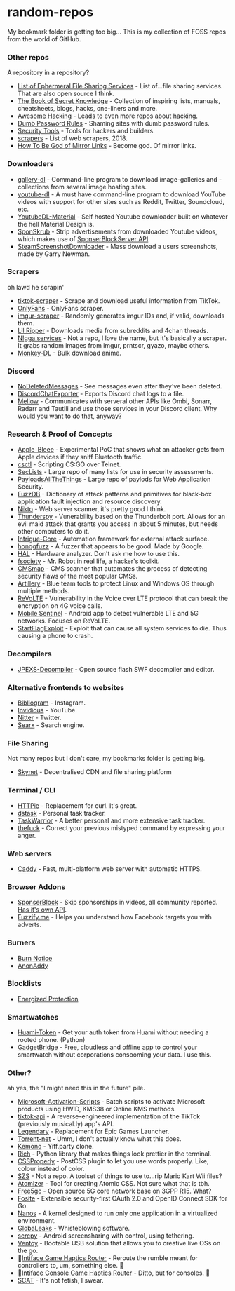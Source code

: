 # random-repos
My bookmark folder is getting too big...
This is my collection of FOSS repos from the world of GitHub.

### Other repos
A repository in a repository?
- [List of Ephermeral File Sharing Services](https://gist.github.com/Prajjwal/2226c6a96d1d72abc713e889160a9f81) - List of...file sharing services. That are also open source I think.
- [The Book of Secret Knowledge](https://github.com/trimstray/the-book-of-secret-knowledge) - Collection of inspiring lists, manuals, cheatsheets, blogs, hacks, one-liners and more.
- [Awesome Hacking](https://github.com/Hack-with-Github/Awesome-Hacking) - Leads to even more repos about hacking.
- [Dumb Password Rules](https://github.com/dumb-password-rules/dumb-password-rules) - Shaming sites with dumb password rules.
- [Security Tools](https://tools.tldr.run/) - Tools for hackers and builders.
- [scrapers](https://github.com/cassidoo/scrapers) - List of web scrapers, 2018.
- [How To Be God of Mirror Links](https://github.com/Drovosek01/how-to-be-god-of-mirror-links/blob/master/docs/en-US/files-hostings-list.md) - Become god. Of mirror links.

### Downloaders
- [gallery-dl](https://github.com/mikf/gallery-dl/) - Command-line program to download image-galleries and -collections from several image hosting sites.
- [youtube-dl](https://github.com/ytdl-org/youtube-dl) - A must have command-line program to download YouTube videos with support for other sites such as Reddit, Twitter, Soundcloud, etc.
- [YoutubeDL-Material](https://github.com/Tzahi12345/YoutubeDL-Material) - Self hosted Youtube downloader built on whatever the hell Material Design is.
- [SponSkrub](https://github.com/faissaloo/SponSkrub) - Strip advertisements from downloaded Youtube videos, which makes use of [SponserBlockServer API](https://github.com/ajayyy/SponsorBlockServer).
- [SteamScreenshotDownloader](https://github.com/garrynewman/SteamScreenshotDownloader) - Mass download a users screenshots, made by Garry Newman.


### Scrapers
oh lawd he scrapin'
- [tiktok-scraper](https://github.com/drawrowfly/tiktok-scraper) - Scrape and download useful information from TikTok.
- [OnlyFans](https://github.com/DIGITALCRIMINAL/OnlyFans) - OnlyFans scraper.
- [imgur-scraper](https://github.com/aqswdefr746/imgur-scraper) - Randomly generates imgur IDs and, if valid, downloads them.
- [Lil Ripper](https://github.com/pauliusbaulius/lil_ripper) - Downloads media from subreddits and 4chan threads.
- [N!gga.services](https://nigga.services/) - Not a repo, I love the name, but it's basically a scraper. It grabs random images from imgur, prntscr, gyazo, maybe others.
- [Monkey-DL](https://github.com/Oshan96/monkey-dl) - Bulk download anime.

### Discord
- [NoDeletedMessages](https://github.com/Mega-Mewthree/BetterDiscordTrustedUnofficialPlugins) - See messages even after they've been deleted.
- [DiscordChatExporter](https://github.com/Tyrrrz/DiscordChatExporter) - Exports Discord chat logs to a file.
- [Mellow](https://github.com/v0idp/Mellow) - Communicates with serveral other APIs like Ombi, Sonarr, Radarr and Tautlli and use those services in your Discord client. Why would you want to do that, anyway?

### Research & Proof of Concepts
- [Apple_Bleee](https://github.com/hexway/apple_bleee) - Experimental PoC that shows what an attacker gets from Apple devices if they sniff Bluetooth traffic.
- [csctl](https://github.com/403-Fruit/csctl) - Scripting CS:GO over Telnet.
- [SecLists](https://github.com/danielmiessler/SecLists/) - Large repo of many lists for use in security assessments.
- [PayloadsAllTheThings](https://github.com/swisskyrepo/PayloadsAllTheThings) - Large repo of paylods for Web Application Security.
- [FuzzDB](https://github.com/fuzzdb-project/fuzzdb) - Dictionary of attack patterns and primitives for black-box application fault injection and resource discovery. 
- [Nikto](https://github.com/sullo/nikto) - Web server scanner, it's pretty good I think.
- [Thunderspy](https://thunderspy.io/) - Vunerability based on the Thunderbolt port. Allows for an evil maid attack that grants you access in about 5 minutes, but needs other computers to do it.
- [Intrigue-Core](https://github.com/intrigueio/intrigue-core) - Automation framework for external attack surface.
- [honggfuzz](https://github.com/google/honggfuzz) - A fuzzer that appears to be good. Made by Google.
- [HAL](https://github.com/emsec/hal) - Hardware analyzer. Don't ask me how to use this.
- [fsociety](https://github.com/Manisso/fsociety) - Mr. Robot in real life, a hacker's toolkit.
- [CMSmap](https://github.com/Dionach/CMSmap) - CMS scanner that automates the process of detecting security flaws of the most popular CMSs. 
- [Artillery](https://github.com/BinaryDefense/artillery) - Blue team tools to protect Linux and Windows OS through multiple methods.
- [ReVoLTE](https://revolte-attack.net/) - Vulnerability in the Voice over LTE protocol that can break the encryption on 4G voice calls.
- [Mobile Sentinel](https://github.com/RUB-SysSec/mobile_sentinel) - Android app to detect vulnerable LTE and 5G networks. Focuses on ReVoLTE.
- [StartFlagExploit](https://github.com/ChickenHook/StartFlagExploit) - Exploit that can cause all system services to die. Thus causing a phone to crash.

### Decompilers
- [JPEXS-Decompiler](https://github.com/jindrapetrik/jpexs-decompiler) - Open source flash SWF decompiler and editor.

### Alternative frontends to websites
- [Bibliogram](https://github.com/cloudrac3r/bibliogram/) - Instagram.
- [Invidious](https://github.com/omarroth/invidious/) - YouTube.
- [Nitter](https://github.com/zedeus/nitter/) - Twitter.
- [Searx](https://github.com/asciimoo/searx) - Search engine.

### File Sharing
Not many repos but I don't care, my bookmarks folder is getting big.
- [Skynet](https://siasky.net/) - Decentralised CDN and file sharing platform

### Terminal / CLI
- [HTTPie](https://github.com/jakubroztocil/httpie) - Replacement for curl. It's great.
- [dstask](https://github.com/naggie/dstask) - Personal task tracker.
- [TaskWarrior](https://github.com/GothenburgBitFactory/taskwarrior) - A better personal and more extensive task tracker.
- [thefuck](https://github.com/nvbn/thefuck) - Correct your previous mistyped command by expressing your anger.

### Web servers
- [Caddy](https://github.com/caddyserver/caddy) - Fast, multi-platform web server with automatic HTTPS.

### Browser Addons
- [SponserBlock](https://github.com/ajayyy/SponsorBlock) - Skip sponsorships in videos, all community reported. [Has it's own API](https://github.com/ajayyy/SponsorBlockServer).
- [Fuzzify.me](https://github.com/d4t4x/facebook-cleaner) - Helps you understand how Facebook targets you with adverts.

### Burners
- [Burn Notice](https://github.com/burn-notice/burn-notice)
- [AnonAddy](https://github.com/anonaddy/anonaddy)

### Blocklists
- [Energized Protection](https://github.com/EnergizedProtection/block)

### Smartwatches
- [Huami-Token](https://github.com/argrento/huami-token) - Get your auth token from Huami without needing a rooted phone. (Python)
- [GadgetBridge](https://codeberg.org/Freeyourgadget/Gadgetbridge/) - Free, cloudless and offline app to control your smartwatch without corporations consooming your data. I use this.

### Other?
ah yes, the "I might need this in the future" pile.
- [Microsoft-Activation-Scripts](https://github.com/massgravel/Microsoft-Activation-Scripts) - Batch scripts to activate Microsoft products using HWID, KMS38 or Online KMS methods.
- [tiktok-api](https://github.com/szdc/tiktok-api) - A reverse-engineered implementation of the TikTok (previously musical.ly) app's API.
- [Legendary](https://github.com/derrod/legendary) - Replacement for Epic Games Launcher.
- [Torrent-net](https://github.com/lmatteis/torrent-net) - Umm, I don't actually know what this does.
- [Kemono](https://github.com/OpenYiff/Kemono) - Yiff.party clone.
- [Rich](https://github.com/willmcgugan/rich) - Python library that makes things look prettier in the terminal.
- [CSSProperly](https://github.com/jevakallio/css-properly) - PostCSS plugin to let you use words properly. Like, colour instead of color.
- [SZS](https://szs.wiimm.de/) - Not a repo. A toolset of things to use to...rip Mario Kart Wii files?
- [Atomizer](https://github.com/acss-io/atomizer) - Tool for creating Atomic CSS. Not sure what that is tbh.
- [Free5gc](https://github.com/free5gc/free5gc) - Open source 5G core network base on 3GPP R15. What?
- [Fosite](https://github.com/ory/fosite) - Extensible security-first OAuth 2.0 and OpenID Connect SDK for Go.
- [Nanos](https://github.com/nanovms/nanos) - A kernel designed to run only one application in a virtualized environment.
- [GlobaLeaks](https://github.com/globaleaks/GlobaLeaks) - Whisteblowing software.
- [scrcpy](https://github.com/Genymobile/scrcpy) - Android screensharing with control, using tethering.
- [Ventoy](https://github.com/ventoy/Ventoy) - Bootable USB solution that allows you to creative live OSs on the go. 
- 🔞[Intiface Game Haptics Router](https://github.com/intiface/intiface-game-haptics-router) - Reroute the rumble meant for controllers to, um, something else. 🔞
- 🔞[Intiface Console Game Haptics Router](https://github.com/intiface/intiface-console-game-haptics-router) - Ditto, but for consoles. 🔞
- [SCAT](https://github.com/fgsect/scat) - It's not fetish, I swear.
